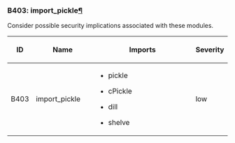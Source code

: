 ### B403: import\_pickle<a href="#b403-import-pickle" class="headerlink" title="Permalink to this headline">¶</a>

Consider possible security implications associated with these modules.

<table class="docutils align-default">
<colgroup>
<col style="width: 8%" />
<col style="width: 28%" />
<col style="width: 49%" />
<col style="width: 15%" />
</colgroup>
<thead>
<tr class="header row-odd">
<th class="head"><p>ID</p></th>
<th class="head"><p>Name</p></th>
<th class="head"><p>Imports</p></th>
<th class="head"><p>Severity</p></th>
</tr>
</thead>
<tbody>
<tr class="odd row-even">
<td><p>B403</p></td>
<td><p>import_pickle</p></td>
<td><ul>
<li><p>pickle</p></li>
<li><p>cPickle</p></li>
<li><p>dill</p></li>
<li><p>shelve</p></li>
</ul></td>
<td><p>low</p></td>
</tr>
</tbody>
</table>
